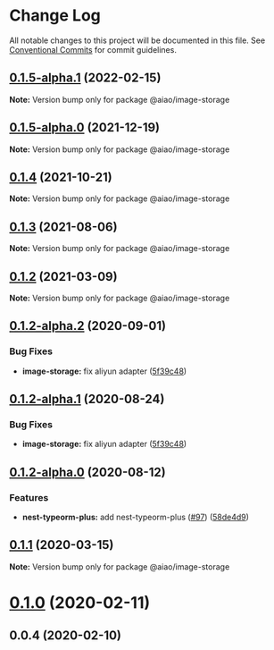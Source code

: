 # Change Log

All notable changes to this project will be documented in this file.
See [Conventional Commits](https://conventionalcommits.org) for commit guidelines.

## [0.1.5-alpha.1](https://github.com/aiao-io/aiao/compare/@aiao/image-storage@0.1.4...@aiao/image-storage@0.1.5-alpha.1) (2022-02-15)

**Note:** Version bump only for package @aiao/image-storage

## [0.1.5-alpha.0](https://github.com/aiao-io/aiao/compare/@aiao/image-storage@0.1.2-alpha.2...@aiao/image-storage@0.1.5-alpha.0) (2021-12-19)

**Note:** Version bump only for package @aiao/image-storage

## [0.1.4](https://github.com/aiao-io/aiao/compare/@aiao/image-storage@0.1.2...@aiao/image-storage@0.1.4) (2021-10-21)

**Note:** Version bump only for package @aiao/image-storage

## [0.1.3](https://github.com/aiao-io/aiao/compare/@aiao/image-storage@0.1.2-alpha.2...@aiao/image-storage@0.1.3) (2021-08-06)

**Note:** Version bump only for package @aiao/image-storage

## [0.1.2](https://github.com/aiao-io/aiao/compare/@aiao/image-storage@0.1.2-alpha.2...@aiao/image-storage@0.1.2) (2021-03-09)

**Note:** Version bump only for package @aiao/image-storage

## [0.1.2-alpha.2](https://github.com/aiao-io/aiao/compare/@aiao/image-storage@0.1.2-alpha.0...@aiao/image-storage@0.1.2-alpha.2) (2020-09-01)

### Bug Fixes

- **image-storage:** fix aliyun adapter ([5f39c48](https://github.com/aiao-io/aiao/commit/5f39c485ff2bf595c14893f896c40e4a775a9f54))

## [0.1.2-alpha.1](https://github.com/aiao-io/aiao/compare/@aiao/image-storage@0.1.2-alpha.0...@aiao/image-storage@0.1.2-alpha.1) (2020-08-24)

### Bug Fixes

- **image-storage:** fix aliyun adapter ([5f39c48](https://github.com/aiao-io/aiao/commit/5f39c485ff2bf595c14893f896c40e4a775a9f54))

## [0.1.2-alpha.0](https://github.com/aiao-io/aiao/compare/@aiao/image-storage@0.1.1...@aiao/image-storage@0.1.2-alpha.0) (2020-08-12)

### Features

- **nest-typeorm-plus:** add nest-typeorm-plus ([#97](https://github.com/aiao-io/aiao/issues/97)) ([58de4d9](https://github.com/aiao-io/aiao/commit/58de4d9f6595824d86f59d4018ea4065c84f58fa))

## [0.1.1](https://github.com/aiao-io/aiao/compare/@aiao/image-storage@0.1.0...@aiao/image-storage@0.1.1) (2020-03-15)

**Note:** Version bump only for package @aiao/image-storage

# [0.1.0](https://github.com/aiao-io/aiao/compare/@aiao/image-storage@0.0.4...@aiao/image-storage@0.1.0) (2020-02-11)

## 0.0.4 (2020-02-10)
